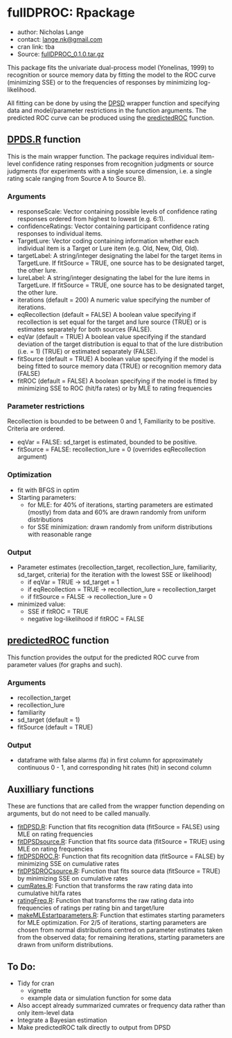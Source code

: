 # fullDPROC: Rpackage

* author: Nicholas Lange
* contact: lange.nk@gmail.com
* cran link: tba
* Source: [fullDPROC_0.1.0.tar.gz](fullDPROC_0.1.0.tar.gz)

This package fits the univariate dual-process model (Yonelinas, 1999) to recognition or source memory data by fitting the model to the ROC curve (minimizing SSE) or to the frequencies of responses by minimizing log-likelihood.

All fitting can be done by using the [DPSD](R/DPSD.R) wrapper function and specifying data and model/parameter restrictions in the function arguments.
The predicted ROC curve can be produced using the [predictedROC](R/predictedROC.R) function.

## [DPDS.R](R/DPSD.R) function

This is the main wrapper function. The package requires individual item-level confidence rating responses from recognition judgments or source judgments (for experiments with a single source dimension, i.e. a single rating scale ranging from Source A to Source B).

### Arguments

* responseScale: Vector containing  possible levels of confidence rating responses ordered from highest to lowest (e.g. 6:1).
* confidenceRatings: Vector containing participant confidence rating responses to individual items.
* TargetLure: Vector coding containing information whether each individual item is a Target or Lure item (e.g. Old, New, Old, Old). 
* targetLabel: A string/integer designating the label for the target items in TargetLure. If fitSource = TRUE, one source has to be designated target, the other lure.
* lureLabel: A string/integer designating the label for the lure items in TargetLure. If fitSource = TRUE, one source has to be designated target, the other lure.
* iterations (default = 200) A numeric value specifying the number of iterations.
* eqRecollection (default = FALSE) A boolean value specifying if recollection is set equal for the target and lure source (TRUE) or is estimates separately for both sources (FALSE).
* eqVar (default = TRUE) A boolean value specifying if the standard deviation of the target distribution is equal to that of the lure distribution (i.e. = 1) (TRUE) or estimated separately (FALSE).
* fitSource (default = TRUE) A boolean value specifying if the model is being fitted to source memory data (TRUE) or recognition memory data (FALSE)
* fitROC (default = FALSE) A boolean specifying if the model is fitted by minimizing SSE to ROC (hit/fa rates) or by MLE to rating frequencies

### Parameter restrictions

Recollection is bounded to be between 0 and 1, Familiarity to be positive. Criteria are ordered.

* eqVar = FALSE: sd_target is estimated, bounded to be positive.
* fitSource = FALSE: recollection_lure = 0 (overrides eqRecollection argument)

### Optimization

* fit with BFGS in optim
* Starting parameters:
	* for MLE: for 40% of iterations, starting parameters are estimated (mostly) from data and 60% are drawn randomly from uniform distributions
	* for SSE minimization: drawn randomly from uniform distributions with reasonable range

### Output

* Parameter estimates (recollection_target, recollection_lure, familiarity, sd_target, criteria) for the iteration with the lowest SSE or likelihood)
	* if eqVar = TRUE -> sd_target = 1
	* if eqRecollection = TRUE -> recollection_lure = recollection_target
	* if fitSource = FALSE -> recollection_lure = 0
* minimized value:
	* SSE if fitROC = TRUE
	* negative log-likelihood if fitROC = FALSE

## [predictedROC](R/predictedROC.R) function

This function provides the output for the predicted ROC curve from parameter values (for graphs and such).

### Arguments

* recollection_target
* recollection_lure
* familiarity
* sd_target (default = 1)
* fitSource (default = TRUE)

### Output

* dataframe with false alarms (fa) in first column for approximately continuous 0 - 1, and corresponding hit rates (hit) in second column

## Auxilliary functions

These are functions that are called from the wrapper function depending on arguments, but do not need to be called manually.

* [fitDPSD.R](R/fitDPSD.R): Function that fits recognition data (fitSource = FALSE) using MLE on rating frequencies
* [fitDPSDsource.R](R/fitDPSDsource.R): Function that fits source data (fitSource = TRUE) using MLE on rating frequencies
* [fitDPSDROC.R](R/fitDPSDROC.R): Function that fits recognition data (fitSource = FALSE) by minimizing SSE on cumulative rates
* [fitDPSDROCsource.R](R/fitDPSDROCsource.R): Function that fits source data (fitSource = TRUE) by minimizing SSE on cumulative rates
* [cumRates.R](R/cumRates.R): Function that transforms the raw rating data into cumulative hit/fa rates
* [ratingFreq.R](R/ratingFreq.R): Function that transforms the raw rating data into frequencies of ratings per rating bin and target/lure
* [makeMLEstartparameters.R](R/makeMLEstartparameters.R): Function that estimates starting parameters for MLE optimization. For 2/5 of iterations, starting parameters are chosen from normal distributions centred on parameter estimates taken from the observed data; for remaining iterations, starting parameters are drawn from uniform distributions.

## To Do:

* Tidy for cran
	* vignette
	* example data or simulation function for some data
* Also accept already summarized cumrates or frequency data rather than only item-level data
* Integrate a Bayesian estimation
* Make predictedROC talk directly to output from DPSD